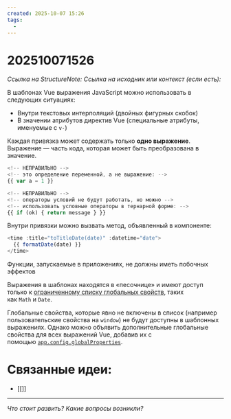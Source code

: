 ```yaml
---
created: 2025-10-07 15:26
tags:
  -
---
```

# 202510071526
*Ссылка на StructureNote:* 
*Ссылка на исходник или контекст (если есть):* 

В шаблонах Vue выражения JavaScript можно использовать в следующих ситуациях:

- Внутри текстовых интерполяций (двойных фигурных скобок)
- В значении атрибутов директив Vue (специальные атрибуты, именуемые с `v-`)

Каждая привязка может содержать только **одно выражение**. Выражение — часть кода, 
которая может быть преобразована в значение.
```js
<!-- НЕПРАВИЛЬНО -->
<!-- это определение переменной, а не выражение: -->
{{ var a = 1 }}

<!-- НЕПРАВИЛЬНО -->
<!-- операторы условий не будут работать, но можно -->
<!-- использовать условные операторы в тернарной форме: -->
{{ if (ok) { return message } }}
```
Внутри привязки можно вызвать метод, объявленный в компоненте:
```js
<time :title="toTitleDate(date)" :datetime="date">
  {{ formatDate(date) }}
</time>
```
Функции, запускаемые в приложениях, не должны иметь побочных эффектов

Выражения в шаблонах находятся в «песочнице» и имеют доступ только к [ограниченному списку глобальных свойств](https://github.com/vuejs/core/blob/main/packages/shared/src/globalsAllowList.ts#L3), таких как `Math` и `Date`.

Глобальные свойства, которые явно не включены в список (например пользовательские свойства на `window`) не будут доступны в шаблонных выражениях. Однако можно объявить дополнительные глобальные свойства для всех выражений Vue, добавив их с помощью [`app.config.globalProperties`](https://ru.vuejs.org/api/application.html#app-config-globalproperties).

# Связанные идеи:
* [[]]
---

*Что стоит развить? Какие вопросы возникли?*